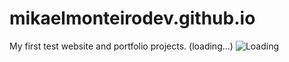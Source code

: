 # mikaelmonteirodev.github.io

My first test website and portfolio projects. (loading...) ![Loading](https://i.gifer.com/ZKZx.gif)

